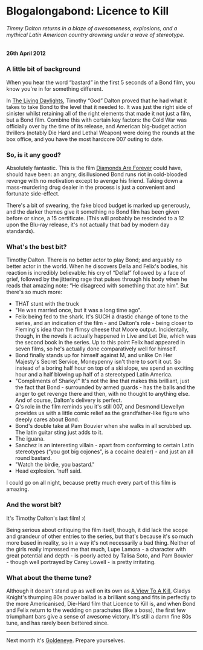 # Blogalongabond: Licence to Kill

###### Timmy Dalton returns in a blaze of awesomeness, explosions, and a mythical Latin American country drowning under a wave of stereotype. 

#### 26th April 2012

### A little bit of background

When you hear the word “bastard” in the first 5 seconds of a Bond film, you know you're in for something different.

In [The Living Daylights](/blogalongabond/the-living-daylights), Timothy “God” Dalton proved that he had what it takes to take Bond to the level that it needed to. It was just the right side of sinister whilst retaining all of the right elements that made it not just a film, but a Bond film. Combine this with certain key factors: the Cold War was officially over by the time of its release, and American big-budget action thrillers (notably Die Hard and Lethal Weapon) were doing the rounds at the box office, and you have the most hardcore 007 outing to date.

### So, is it any good?

Absolutely fantastic. This is the film [Diamonds Are Forever](/blogalongabond/diamonds-are-forever) could have, should have been: an angry, disillusioned Bond runs riot in cold-blooded revenge with no motivation except to avenge his friend. Taking down a mass-murdering drug dealer in the process is just a convenient and fortunate side-effect.

There's a bit of swearing, the fake blood budget is marked up generously, and the darker themes give it something no Bond film has been given before or since, a 15 certificate. (This will probably be rescinded to a 12 upon the Blu-ray release, it's not actually that bad by modern day standards).

### What's the best bit?

Timothy Dalton. There is no better actor to play Bond; and arguably no better actor in the world. When he discovers Della and Felix's bodies, his reaction is incredibly believable: his cry of “Della!” followed by a face of grief, followed by the jittering rage that pulses through his body when he reads that amazing note: “He disagreed with something that ate him”. But there's so much more:

- THAT stunt with the truck
- "He was married once, but it was a long time ago".
- Felix being fed to the shark. It's SUCH a drastic change of tone to the series, and an indication of the film - and Dalton's role - being closer to Fleming's idea than the flimsy cheese that Moore output. Incidentally, though, in the novels it actually happened in Live and Let Die, which was the second book in the series. Up to this point Felix had appeared in seven films, so he's actually done comparatively well for himself.
- Bond finally stands up for himself against M, and unlike On Her Majesty's Secret Service, Moneypenny isn't there to sort it out. So instead of a boring half hour on top of a ski slope, we spend an exciting hour and a half blowing up half of a stereotyped Latin America.
- "Compliments of Sharky!" It's not the line that makes this brilliant, just the fact that Bond - surrounded by armed guards - has the balls and the anger to get revenge there and then, with no thought to anything else. And of course, Dalton's delivery is perfect.
- Q's role in the film reminds you it's still 007, and Desmond Llewellyn provides us with a little comic relief as the grandfather-like figure who deeply cares about Bond.
- Bond's double take at Pam Bouvier when she walks in all scrubbed up. The latin guitar sting just adds to it.
- The iguana.
- Sanchez is an interesting villain - apart from conforming to certain Latin stereotypes (“you got big cojones”, is a cocaine dealer) - and just an all round bastard.
- "Watch the birdie, you bastard."
- Head explosion. ‘nuff said.

I could go on all night, because pretty much every part of this film is amazing.

### And the worst bit?

It's Timothy Dalton's last film! :(

Being serious about critiquing the film itself, though, it did lack the scope and grandeur of other entries to the series, but that's because it's so much more based in reality, so in a way it's not necessarily a bad thing. Neither of the girls really impressed me that much, Lupe Lamora - a character with great potential and depth - is poorly acted by Talisa Soto, and Pam Bouvier - though well portrayed by Carey Lowell - is pretty irritating.

###  What about the theme tune?

Although it doesn't stand up as well on its own as [A View To A Kill](/blogalongabond/a-view-to-a-kill), Gladys Knight's thumping 80s power ballad is a brilliant song and fits in perfectly to the more Americanised, Die-Hard film that Licence to Kill is, and when Bond and Felix return to the wedding on parachutes (like a boss), the first few triumphant bars give a sense of awesome victory. It's still a damn fine 80s tune, and has rarely been bettered since.

---

Next month it's [Goldeneye](/blogalongabond/goldeneye). Prepare yourselves.